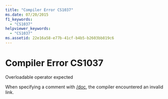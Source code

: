 ```yaml
---
title: "Compiler Error CS1037"
ms.date: 07/20/2015
f1_keywords: 
  - "CS1037"
helpviewer_keywords: 
  - "CS1037"
ms.assetid: 22e16a58-e77b-41cf-b4b5-b2603bb819c6
---
```

# Compiler Error CS1037
Overloadable operator expected  
  
 When specifying a comment with [/doc](../language-reference/compiler-options/doc-compiler-option.md), the compiler encountered an invalid link.

